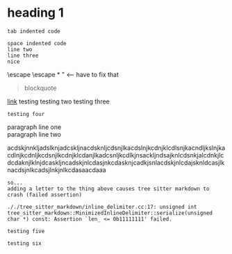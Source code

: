 # heading 1

    tab indented code

    space indented code
    line two
    line three
    nice

\escape \\escape \* \" <-- have to fix that

> blockquote

[link](link)
testing
testing two
testing three

```langname
testing four
```

paragraph line one  
paragraph line two

acdskjnnkljadslknjadcskljnacdsknljcdsnjlkacdslnjkcdnjklcdlsnjkacndljkslnjkacdlnjkcdnljkcdsnjlkcdnjklcdanjlkadcsnljkcdlkjnsackljndsajknlcdsnkjalcdnkjlcdcdaknjlklnjdcaskljncadskjnlcdasjnkcdasknjcadkjsnlacdskjnlcdajsknldcasjlknacdsjnlkcadsjlnkjnlkcdasaacdaaa

```
so...
adding a letter to the thing above causes tree sitter markdown to crash (failed assertion)

././tree_sitter_markdown/inline_delimiter.cc:17: unsigned int tree_sitter_markdown::MinimizedInlineDelimiter::serialize(unsigned char *) const: Assertion `len_ <= 0b11111111' failed.
```

`testing five`

`testing six`
